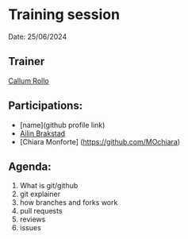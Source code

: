 # Training session

Date: 25/06/2024

## Trainer
[Callum Rollo](https://github.com/callumrollo)

## Participations: 
- [name](github profile link)
- [Ailin Brakstad](https://github.com/abr099)
- [Chiara Monforte] (https://github.com/MOchiara)

## Agenda:
1. What is git/github
2. git explainer
3. how branches and forks work
4. pull requests
5. reviews
6. issues
